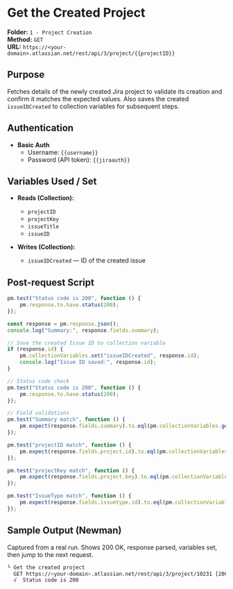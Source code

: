 # Get the Created Project

**Folder:** `1 - Project Creation`  
**Method:** `GET`  
**URL:** `https://<your-domain>.atlassian.net/rest/api/3/project/{{projectID}}`

## Purpose
Fetches details of the newly created Jira project to validate its creation and confirm it matches the expected values. Also saves the created `issueIDCreated` to collection variables for subsequent steps.

## Authentication
- **Basic Auth**
  - Username: `{{username}}`
  - Password (API token): `{{jiraauth}}`

## Variables Used / Set
- **Reads (Collection):**
  - `projectID`  
  - `projectKey`  
  - `issueTitle`  
  - `issueID`  

- **Writes (Collection):**
  - `issueIDCreated` — ID of the created issue  

## Post-request Script
```javascript
pm.test("Status code is 200", function () {
    pm.response.to.have.status(200);
});

const response = pm.response.json();
console.log("Summary:", response.fields.summary);

// Save the created Issue ID to collection variable
if (response.id) {
    pm.collectionVariables.set("issueIDCreated", response.id);
    console.log("Issue ID saved:", response.id);
}

// Status code check
pm.test("Status code is 200", function () {
    pm.response.to.have.status(200);
});

// Field validations
pm.test("Summary match", function () {
    pm.expect(response.fields.summary).to.eql(pm.collectionVariables.get("issueTitle"));
});

pm.test("projectID match", function () {
    pm.expect(response.fields.project.id).to.eql(pm.collectionVariables.get("projectID").toString());
});

pm.test("projectKey match", function () {
    pm.expect(response.fields.project.key).to.eql(pm.collectionVariables.get("projectKey"));
});

pm.test("IssueType match", function () {
    pm.expect(response.fields.issuetype.id).to.eql(pm.collectionVariables.get("issueID"));
});
```

## Sample Output (Newman)
Captured from a real run. Shows 200 OK, response parsed, variables set, then jump to the next request.

```bash
└ Get the created project
  GET https://<your-domain>.atlassian.net/rest/api/3/project/10231 [200 OK, 6.03kB, 161ms]
  √  Status code is 200

```